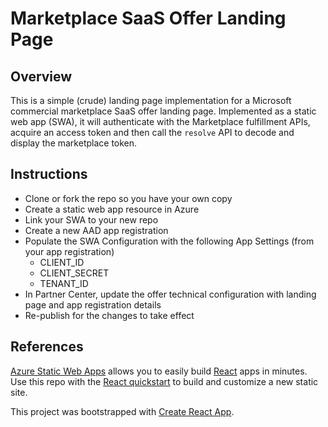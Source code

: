 # Marketplace SaaS Offer Landing Page

## Overview
This is a simple (crude) landing page implementation for a Microsoft commercial marketplace SaaS offer landing page. Implemented as a static web app (SWA), it will authenticate with the Marketplace fulfillment APIs, acquire an access token and then call the `resolve` API to decode and display the marketplace token.

## Instructions
*	Clone or fork the repo so you have your own copy
* Create a static web app resource in Azure
* Link your SWA to your new repo
* Create a new AAD app registration
* Populate the SWA Configuration with the following App Settings (from your app registration)
  * CLIENT_ID
  * CLIENT_SECRET
  * TENANT_ID
* In Partner Center, update the offer technical configuration with landing page and app registration details
* Re-publish for the changes to take effect

## References
[Azure Static Web Apps](https://docs.microsoft.com/azure/static-web-apps/overview) allows you to easily build [React](https://reactjs.org/) apps in minutes. Use this repo with the [React quickstart](https://docs.microsoft.com/azure/static-web-apps/getting-started?tabs=react) to build and customize a new static site.

This project was bootstrapped with [Create React App](https://github.com/facebook/create-react-app).
